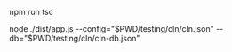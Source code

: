 npm run tsc

node ./dist/app.js --config="$PWD/testing/cln/cln.json" --db="$PWD/testing/cln/cln-db.json"